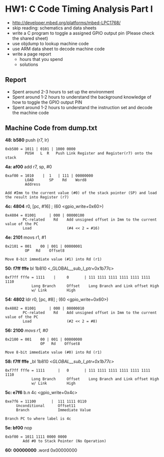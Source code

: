 # HW1: C Code Timing Analysis Part I

  - http://developer.mbed.org/platforms/mbed-LPC1768/
  - skip reading: schematics and data sheets
  - write a C program to toggle a assigned GPIO output pin
    (Please check the shared sheet)
  - use objdump to lookup machine code
  - use ARM data sheet to decode machine code
  - write a page report
    - hours that you spend
    - solutions 

## Report

  - Spent around 2-3 hours to set up the environment
  - Spent around 1-2 hours to understand the background knowledge of how to toggle the GPIO output PIN	
  - Spent around 1-2 hours to understand the instruction set and decode the machine code

## Machine Code from dump.txt

**48:	b580**	push	{r7, lr}

	0xb580 = 1011 | 0101 | 1000 0000
		 	 PUSH   L  R   Push Link Register and Register(r7) onto the stack

**4a:	af00**	add	r7, sp, #0

	0xaf00 = 1010 	 | 	1 	| 111 | 00000000
		 	 LOAD		SP	  Rd	Word8
		 	 Address 

	Add #Imm to the current value (#0) of the stack pointer (SP) and load the result into Register (r7)

**4c:	4804**	r0, [pc, #16]	; (60 <gpio_write+0x60>)

	0x4804 = 01001		| 000 | 00000100
		 	PC-related	  Rd	Add unsigned offset in Imm to the current value of the PC	
		 	Load				(#4 << 2 = #16)

**4e:	2101**  movs	r1, #1

	0x2101 = 001	00 | 001 | 00000001
			 OP   Rd    Offset8

	Move 8-bit immediate value (#1) into Rd (r1)

**50:	f7ff fffe**	bl	1b810 <_GLOBAL__sub_I_ptr+0x1b77c>

	0xf7ff fffe = 1111 	  | 	0 		| 111 1111 1111 1111 1111 1111 1110
		      	Long Branch		Offset	  Long Branch and Link offset High
		      	w/ Link			High

**54:	4802**	ldr	r0, [pc, #8]	; (60 <gpio_write+0x60>)

	0x4802 = 01001		| 000 | 00000010
		 	PC-related	  Rd	Add unsigned offset in Imm to the current value of the PC	
		 	Load				(#2 << 2 = #8)

**56:	2100**	_movs	r1, #0_

	0x2100 = 001	00 | 001 | 00000000
			 		OP   Rd    Offset8

	Move 8-bit immediate value (#0) into Rd (r1)

**58:	f7ff fffe**	_bl	1b810 <_GLOBAL__sub_I_ptr+0x1b77c>_

	0xf7ff fffe = 1111 	    | 	0 		| 111 1111 1111 1111 1111 1111 1110
		      	Long Branch		Offset	  Long Branch and Link offset High
		      	w/ Link			High

**5c:	e7f6** b.n	4c <gpio_write+0x4c>

	0xe7f6 = 11100 		 | 	111 1111 0110
		 Unconditional	   	Offset11	
		 Branch		   	  	Immediate Value

	Branch PC to where label is 4c

**5e:	bf00**	nop

	0xbf00 = 1011 1111 0000 0000
		 	Add #0 to Stack Pointer (No Operation)

**60:	00000000** .word	0x00000000





